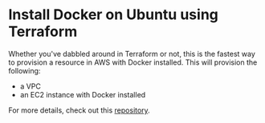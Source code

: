 # Install Docker on Ubuntu using Terraform

Whether you've dabbled around in Terraform or not, this is the fastest way to provision a resource in AWS with Docker installed. This will provision the following:

- a VPC
- an EC2 instance with Docker installed

For more details, check out this [repository](https://github.com/joseeden/All-Things-Terraform/tree/master/lab12_Docker_Kubernetes_Env).